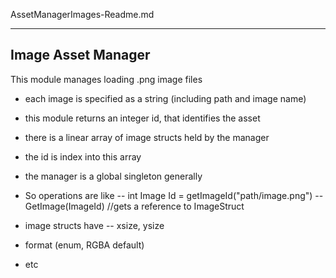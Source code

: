 AssetManagerImages-Readme.md

---

## Image Asset Manager

This module manages loading .png image files
- each image is specified as a string (including path and image name)
- this module returns an integer id, that identifies the asset
- there is a linear array of image structs held by the manager
- the id is index into this array
- the manager is a global singleton generally

- So operations are like
-- int Image Id = getImageId("path/image.png")
-- GetImage(ImageId) //gets a reference to ImageStruct

- image structs have
-- xsize, ysize
- format (enum, RGBA default)
- etc

